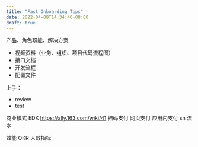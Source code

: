 ```yaml
---
title: "Fast Onboarding Tips"
date: 2022-04-08T14:34:40+08:00
draft: true
---
```


产品、角色职能、解决方案

- 视频资料（业务、组织、项目代码流程图）
- 接口文档
- 开发流程
- 配置文件

上手：
- review
- test

商业模式
EDK
https://ally.163.com/wiki/41
扫码支付
网页支付
应用内支付
sn 流水


效能
OKR
人效指标